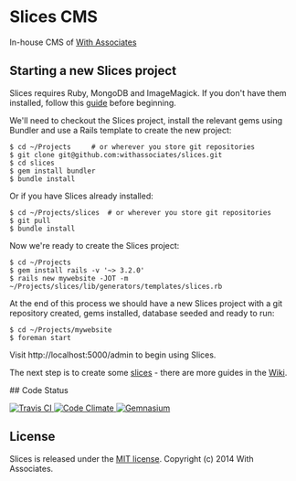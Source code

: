 # Slices CMS

In-house CMS of [With Associates](http://withassociates.com/)

## Starting a new Slices project

Slices requires Ruby, MongoDB and ImageMagick. If you don't have them installed, follow this [guide](https://github.com/withassociates/slices/wiki/Installation.md) before beginning.

We'll need to checkout the Slices project, install the relevant gems using Bundler and use a Rails template to create the new project:

    $ cd ~/Projects     # or wherever you store git repositories
    $ git clone git@github.com:withassociates/slices.git
    $ cd slices
    $ gem install bundler
    $ bundle install

Or if you have Slices already installed:

    $ cd ~/Projects/slices  # or wherever you store git repositories
    $ git pull
    $ bundle install

Now we're ready to create the Slices project:

    $ cd ~/Projects
    $ gem install rails -v '~> 3.2.0'
    $ rails new mywebsite -JOT -m ~/Projects/slices/lib/generators/templates/slices.rb

At the end of this process we should have a new Slices project with a git repository created, gems installed, database seeded and ready to run:

    $ cd ~/Projects/mywebsite
    $ foreman start

Visit http://localhost:5000/admin to begin using Slices.

The next step is to create some [slices](https://github.com/withassociates/slices-legacy/wiki/Creating-Slices) - there are more guides in the [Wiki](https://github.com/withassociates/slices/wiki).

## Code Status

[![Travis CI   ](https://api.travis-ci.org/withassociates/slices.png)       ](https://travis-ci.org/withassociates/slices)
[![Code Climate](https://codeclimate.com/github/withassociates/slices.png)  ](https://codeclimate.com/github/withassociates/slices)
[![Gemnasium   ](https://gemnasium.com/withassociates/slices.png)           ](https://gemnasium.com/withassociates/slices)

## License

Slices is released under the [MIT license](http://www.opensource.org/licenses/MIT). Copyright (c) 2014 With Associates.

